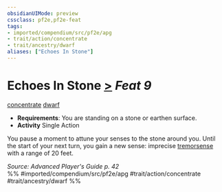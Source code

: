 ```yaml
---
obsidianUIMode: preview
cssclass: pf2e,pf2e-feat
tags:
- imported/compendium/src/pf2e/apg
- trait/action/concentrate
- trait/ancestry/dwarf
aliases: ["Echoes In Stone"]
---
```

# Echoes In Stone  [>](chapter-9-playing-the-game.md#Actions "Single Action") *Feat 9*  
[concentrate](concentrate.md)  [dwarf](dwarf.md)  

- **Requirements**: You are standing on a stone or earthen surface.
- **Activity** Single Action

You pause a moment to attune your senses to the stone around you. Until the start of your next turn, you gain a new sense: imprecise [tremorsense](tremorsense.md) with a range of 20 feet.

*Source: Advanced Player's Guide p. 42*  
%% #imported/compendium/src/pf2e/apg #trait/action/concentrate #trait/ancestry/dwarf %%